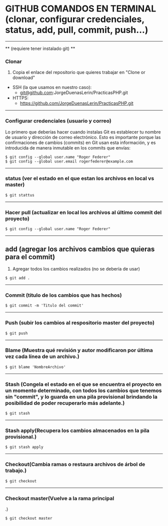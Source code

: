 # GITHUB COMANDOS EN TERMINAL (clonar, configurar credenciales, status, add, pull, commit, push...)
***
** (requiere tener instalado git) **
### Clonar
1. Copia el enlace del repositorio que quieres trabajar en "Clone or download"
+ SSH (la que usamos en nuestro caso):
  - git@github.com:JorgeDuenasLerin/PracticasPHP.git
+ HTTPS:
  - https://github.com/JorgeDuenasLerin/PracticasPHP.git

***
### Configurar credenciales (usuario y correo)
Lo primero que deberías hacer cuando instalas Git es establecer tu nombre de usuario y dirección de correo electrónico. Esto es importante porque las confirmaciones de cambios (commits) en Git usan esta información, y es introducida de manera inmutable en los commits que envías:
~~~
$ git config --global user.name "Roger Federer"
$ git config --global user.email rogerfederer@example.com
~~~

***
### status (ver el estado en el que estan los archivos en local vs master)
~~~
$ git stattus
~~~

***
### Hacer pull (actualizar en local los archivos al último commit del proyecto)
~~~
$ git config --global user.name "Roger Federer"
~~~

***
## add (agregar los archivos cambios que quieras para el commit)
1. Agregar todos los cambios realizados (no se debería de usar)
~~~
$ git add . 
~~~

***
### Commit (titulo de los cambios que has hechos)
~~~
$ git commit -m 'Titulo del commit'
~~~

***
### Push (subir los cambios al respositorio master del proyecto)
~~~
$ git push
~~~

***
### Blame (Muestra qué revisión y autor modificaron por última vez cada línea de un archivo.)
~~~
$ git blame 'NombreArchivo'
~~~

***
### Stash (Congela el estado en el que se encuentra el proyecto en un momento determinado, con todos los cambios que tenemos sin "commit", y lo guarda en una pila provisional brindando la posibilidad de poder recuperarlo más adelante.)
~~~
$ git stash 
~~~

***
### Stash apply(Recupera los cambios almacenados en la pila provisional.)
~~~
$ git stash apply
~~~

***
### Checkout(Cambia ramas o restaura archivos de árbol de trabajo.)
~~~
$ git checkout
~~~

***
### Checkout master(Vuelve a la rama principal
.)
~~~
$ git checkout master
~~~



